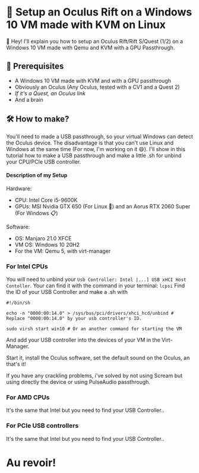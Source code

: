 # 👀 Setup an Oculus Rift on a Windows 10 VM made with KVM on Linux

👋 Hey!
I'll explain you how to setup an Oculus Rift/Rift S/Quest (1/2) on a Windows 10 VM made with Qemu and KVM with a GPU Passthrough.

## 📂 Prerequisites
- A Windows 10 VM made with KVM and with a GPU passthrough
- Obviously an Oculus (Any Oculus, tested with a CV1 and a Quest 2)
- *If it's a Quest, an Oculus link*
- And a brain

## 🛠 How to make?

You'll need to made a USB passthrough, so your virtual Windows can detect the Oculus device.
The disadvantage is that you can't use Linux and Windows at the same time (For now, I'm working on it 😄).
I'll show in this tutorial how to make a USB passthrough and make a little .sh for unbind your CPU/PCIe USB controller.


#### Description of my Setup
Hardware:
- CPU: Intel Core i5-9600K
- GPUs: MSI Nvidia GTX 650 (For Linux 🐧) and an Aorus RTX 2060 Super (For Windows 📋)

Software:
- OS: Manjaro 21.0 XFCE
- VM OS: Windows 10 20H2
- For the VM: Qemu 5, with virt-manager


### For Intel CPUs

You will need to unbind your `Usb Controller: Intel |...] USB xHCI Host Contoller`. 
Your can find it with the command in your terminal: `lcpsi`
Find the ID of your USB Controller and make a .sh with
```
#!/bin/sh

echo -n "0000:00:14.0" > /sys/bus/pci/drivers/xhci_hcd/unbind # Replace "0000:00:14.0" by your usb controller's ID.

sudo virsh start win10 # Or an another command for starting the VM
```
And add your USB controller into the devices of your VM in the Virt-Manager.

Start it, install the Oculus software, set the default sound on the Oculus, an that's it!

If you have any crackling problems, i've solved by not using Scream but using directly the device or using PulseAudio passthrough.

### For AMD CPUs

It's the same that Intel but you need to find your USB Controller..

### For PCIe USB controllers

It's the same that Intel but you need to find your USB Controller..


# Au revoir!

